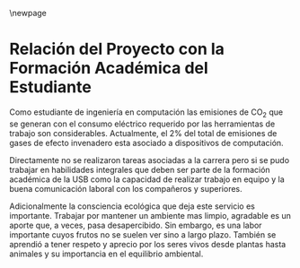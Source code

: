 \newpage

# Relación del Proyecto con la Formación Académica del Estudiante

Como estudiante de ingeniería en computación las emisiones de CO$_2$ 
que se generan con el consumo eléctrico requerido por las herramientas de trabajo 
son considerables. Actualmente, el 2% del total de emisiones de gases de efecto
invenadero esta asociado a dispositivos de computación. 

Directamente no se realizaron tareas asociadas a la carrera pero si se pudo trabajar en 
habilidades integrales que deben ser parte de la formación académica de
la USB como la capacidad de realizar trabajo en equipo y 
la buena comunicación laboral con  los compañeros y superiores.

Adicionalmente la consciencia ecológica que deja este servicio es importante. 
Trabajar por mantener un ambiente mas limpio, agradable es un aporte que, a veces,
pasa desapercibido. Sin embargo, es una labor importante cuyos frutos no se suelen 
ver sino a largo plazo. También se aprendió a tener respeto y aprecio por los seres 
vivos desde plantas hasta animales y su importancia en el equilibrio ambiental.
